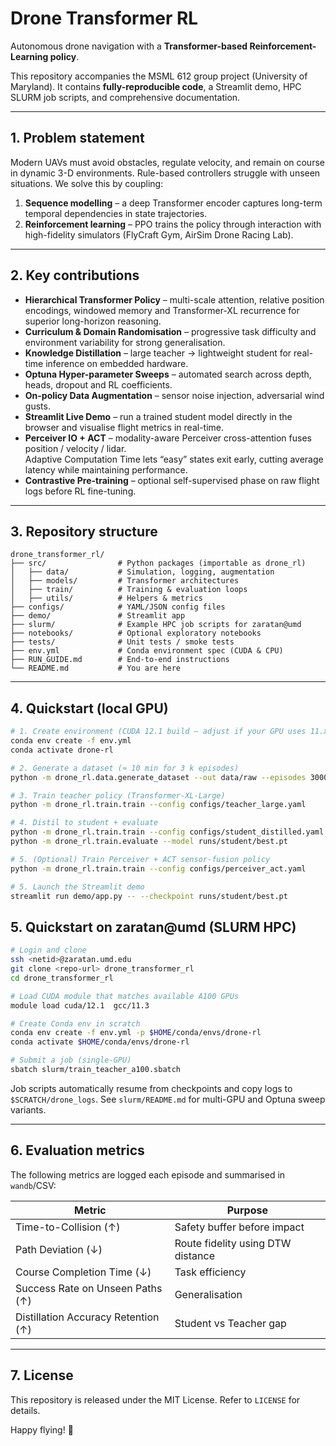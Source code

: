 # Drone Transformer RL

Autonomous drone navigation with a **Transformer-based Reinforcement-Learning policy**.

This repository accompanies the MSML 612 group project (University of Maryland). It contains **fully-reproducible code**, a Streamlit demo, HPC SLURM job scripts, and comprehensive documentation.

---

## 1. Problem statement
Modern UAVs must avoid obstacles, regulate velocity, and remain on course in dynamic 3-D environments. Rule-based controllers struggle with unseen situations. We solve this by coupling:

1. **Sequence modelling** – a deep Transformer encoder captures long-term temporal dependencies in state trajectories.  
2. **Reinforcement learning** – PPO trains the policy through interaction with high-fidelity simulators (FlyCraft Gym, AirSim Drone Racing Lab).

---

## 2. Key contributions
- **Hierarchical Transformer Policy** – multi-scale attention, relative position encodings, windowed memory and Transformer-XL recurrence for superior long-horizon reasoning.
- **Curriculum & Domain Randomisation** – progressive task difficulty and environment variability for strong generalisation.
- **Knowledge Distillation** – large teacher → lightweight student for real-time inference on embedded hardware.
- **Optuna Hyper-parameter Sweeps** – automated search across depth, heads, dropout and RL coefficients.
- **On-policy Data Augmentation** – sensor noise injection, adversarial wind gusts.
- **Streamlit Live Demo** – run a trained student model directly in the browser and visualise flight metrics in real-time.
- **Perceiver IO + ACT** – modality-aware Perceiver cross-attention fuses position / velocity / lidar.  
  Adaptive Computation Time lets “easy” states exit early, cutting average latency while maintaining performance.  
- **Contrastive Pre-training** – optional self-supervised phase on raw flight logs before RL fine-tuning.

---

## 3. Repository structure
```
drone_transformer_rl/
├── src/                # Python packages (importable as drone_rl)
│   ├── data/           # Simulation, logging, augmentation
│   ├── models/         # Transformer architectures
│   ├── train/          # Training & evaluation loops
│   ├── utils/          # Helpers & metrics
├── configs/            # YAML/JSON config files
├── demo/               # Streamlit app
├── slurm/              # Example HPC job scripts for zaratan@umd
├── notebooks/          # Optional exploratory notebooks
├── tests/              # Unit tests / smoke tests
├── env.yml             # Conda environment spec (CUDA & CPU)
├── RUN_GUIDE.md        # End-to-end instructions
└── README.md           # You are here
```

---

## 4. Quickstart (local GPU)

```bash
# 1. Create environment (CUDA 12.1 build – adjust if your GPU uses 11.x)
conda env create -f env.yml
conda activate drone-rl

# 2. Generate a dataset (≈ 10 min for 3 k episodes)
python -m drone_rl.data.generate_dataset --out data/raw --episodes 3000

# 3. Train teacher policy (Transformer-XL-Large)
python -m drone_rl.train.train --config configs/teacher_large.yaml

# 4. Distil to student + evaluate
python -m drone_rl.train.train --config configs/student_distilled.yaml
python -m drone_rl.train.evaluate --model runs/student/best.pt

# 5. (Optional) Train Perceiver + ACT sensor-fusion policy
python -m drone_rl.train.train --config configs/perceiver_act.yaml

# 5. Launch the Streamlit demo
streamlit run demo/app.py -- --checkpoint runs/student/best.pt
```


## 5. Quickstart on **zaratan@umd** (SLURM HPC)

```bash
# Login and clone
ssh <netid>@zaratan.umd.edu
git clone <repo-url> drone_transformer_rl
cd drone_transformer_rl

# Load CUDA module that matches available A100 GPUs
module load cuda/12.1  gcc/11.3

# Create Conda env in scratch
conda env create -f env.yml -p $HOME/conda/envs/drone-rl
conda activate $HOME/conda/envs/drone-rl

# Submit a job (single-GPU)
sbatch slurm/train_teacher_a100.sbatch
```

Job scripts automatically resume from checkpoints and copy logs to `$SCRATCH/drone_logs`. See `slurm/README.md` for multi-GPU and Optuna sweep variants.

---

## 6. Evaluation metrics
The following metrics are logged each episode and summarised in `wandb`/CSV:

| Metric | Purpose |
|--------|---------|
| Time-to-Collision (↑) | Safety buffer before impact |
| Path Deviation (↓) | Route fidelity using DTW distance |
| Course Completion Time (↓) | Task efficiency |
| Success Rate on Unseen Paths (↑) | Generalisation |
| Distillation Accuracy Retention (↑) | Student vs Teacher gap |

---


## 7. License
This repository is released under the MIT License. Refer to `LICENSE` for details.

Happy flying! 🚁
